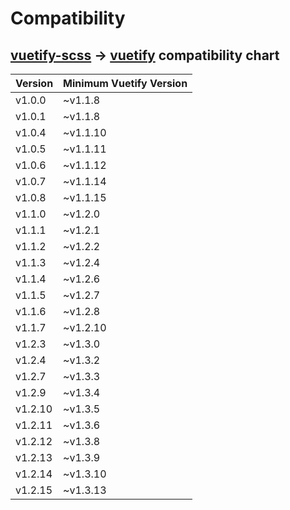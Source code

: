 # Compatibility

## [vuetify-scss][vuetify-scss] -> [vuetify][vuetify] compatibility chart

| Version | Minimum Vuetify Version |
| ------- | ----------------------- |
| v1.0.0  | ~v1.1.8                 |
| v1.0.1  | ~v1.1.8                 |
| v1.0.4  | ~v1.1.10                |
| v1.0.5  | ~v1.1.11                |
| v1.0.6  | ~v1.1.12                |
| v1.0.7  | ~v1.1.14                |
| v1.0.8  | ~v1.1.15                |
| v1.1.0  | ~v1.2.0                 |
| v1.1.1  | ~v1.2.1                 |
| v1.1.2  | ~v1.2.2                 |
| v1.1.3  | ~v1.2.4                 |
| v1.1.4  | ~v1.2.6                 |
| v1.1.5  | ~v1.2.7                 |
| v1.1.6  | ~v1.2.8                 |
| v1.1.7  | ~v1.2.10                |
| v1.2.3  | ~v1.3.0                 |
| v1.2.4  | ~v1.3.2                 |
| v1.2.7  | ~v1.3.3                 |
| v1.2.9  | ~v1.3.4                 |
| v1.2.10 | ~v1.3.5                 |
| v1.2.11 | ~v1.3.6                 |
| v1.2.12 | ~v1.3.8                 |
| v1.2.13 | ~v1.3.9                 |
| v1.2.14 | ~v1.3.10                |
| v1.2.15 | ~v1.3.13                |

[vuetify]: https://vuetifyjs.com/
[vuetify-scss]: https://github.com/nmsmith22389/vuetify-scss/

